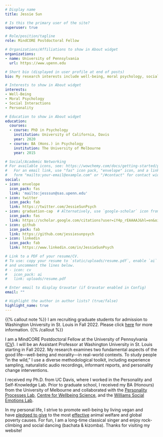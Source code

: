 ```yaml
---
# Display name
title: Jessie Sun

# Is this the primary user of the site?
superuser: true

# Role/position/tagline
role: MindCORE Postdoctoral Fellow

# Organizations/Affiliations to show in About widget
organizations:
- name: University of Pennsylvania
  url: https://www.upenn.edu

# Short bio (displayed in user profile at end of posts)
bio: My research interests include well-being, moral psychology, social interactions, and personality.

# Interests to show in About widget
interests:
- Well-Being
- Moral Psychology
- Social Interactions
- Personality

# Education to show in About widget
education:
  courses:
  - course: PhD in Psychology
    institution: University of California, Davis
    year: 2020
  - course: BA (Hons.) in Psychology
    institution: The University of Melbourne
    year: 2015

# Social/Academic Networking
# For available icons, see: https://wowchemy.com/docs/getting-started/page-builder/#icons
#   For an email link, use "fas" icon pack, "envelope" icon, and a link in the
#   form "mailto:your-email@example.com" or "/#contact" for contact widget.
social:
- icon: envelope
  icon_pack: fas
  link: 'mailto:jesssun@sas.upenn.edu'
- icon: twitter
  icon_pack: fab
  link: https://twitter.com/JessieSunPsych
- icon: graduation-cap  # Alternatively, use `google-scholar` icon from `ai` icon pack
  icon_pack: fas
  link: https://scholar.google.com/citations?user=iY4p_rEAAAAJ&hl=en&oi=ao
- icon: github
  icon_pack: fab
  link: https://github.com/jessiesunpsych
- icon: linkedin
  icon_pack: fab
  link: https://www.linkedin.com/in/JessieSunPsych

# Link to a PDF of your resume/CV.
# To use: copy your resume to `static/uploads/resume.pdf`, enable `ai` icons in `params.toml`, 
# and uncomment the lines below.
# - icon: cv
#   icon_pack: ai
#   link: uploads/resume.pdf

# Enter email to display Gravatar (if Gravatar enabled in Config)
email: ""

# Highlight the author in author lists? (true/false)
highlight_name: true
---
```

{{% callout note %}}
I am recruiting graduate students for admission to Washington University in St. Louis in Fall 2022. Please click [here](https://jessiesun.me/post/gradrecruitment/) for more information.
{{% /callout %}}

I am a MindCORE Postdoctoral Fellow at the University of Pennsylvania ([CV](https://www.dropbox.com/s/534nos0ny72pok2/Sun_CV_2021.pdf?raw=1)). I will be an Assistant Professor at Washington University in St. Louis starting in Fall 2022. My research examines two fundamental aspects of the good life—well-being and morality—in real-world contexts. To study people “in the wild,” I use a diverse methodological toolkit, including experience sampling, naturalistic audio recordings, informant reports, and personality change interventions.

I received my Ph.D. from UC Davis, where I worked in the Personality and Self-Knowledge Lab. Prior to graduate school, I received my BA (Honours) from the University of Melbourne and collaborated with the [Personality Processes Lab](http://psychologicalsciences.unimelb.edu.au/research/msps-research-groups/personality-processes-laboratory), [Centre for Wellbeing Science](http://education.unimelb.edu.au/cpp/home), and the [Williams Social Emotions Lab](http://www.williamssocialemotionslab.com/).

In my personal life, I strive to promote well-being by living vegan and have [pledged to give](https://www.givingwhatwecan.org/about-us/members/#the-pledge-and-further-pledge-members) to the most [effective](https://www.ted.com/talks/peter_singer_the_why_and_how_of_effective_altruism) animal welfare and global poverty causes. For fun, I am a long-time classical singer and enjoy rock-climbing and social dancing (bachata & kizomba). Thanks for visiting my website!